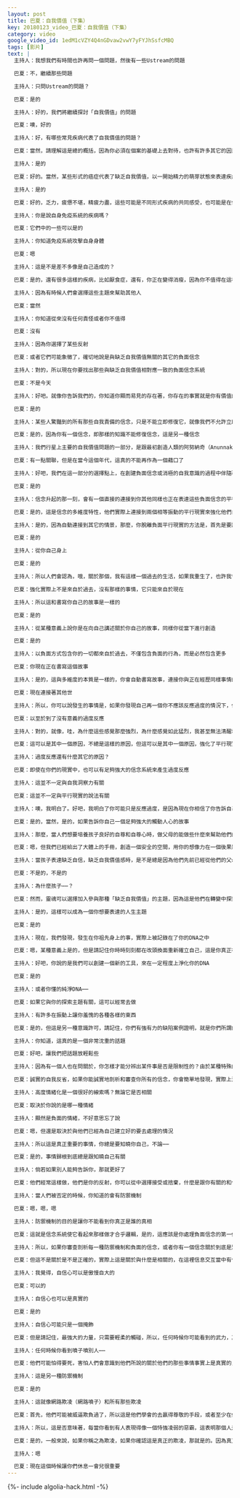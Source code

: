 ```yaml
---
layout: post
title: 巴夏：自我價值（下集）
key: 20180123_video_巴夏：自我價值（下集）
category: video
google_video_id: 1edM1cVZY4Q4nGDvaw2vwY7yFYJhSsfcMBQ
tags: [影片]
text: |
  主持人：我想我們有時間也許再問一個問題，然後有一些Ustream的問題

  巴夏：不，繼續那些問題

  主持人：只問Ustream的問題？

  巴夏：是的

  主持人：好的，我們將繼續探討「自我價值」的問題

  巴夏：噢，好的

  主持人：好，有哪些常見疾病代表了自我價值的問題？

  巴夏：當然，請理解這是總的概括，因為你必須在個案的基礎上去對待，也許有許多其它的因素牽扯進來，是不是？

  主持人：是的

  巴夏：好的。當然，某些形式的癌症代表了缺乏自我價值，以一開始精力的萌芽狀態來表達疾病，是不是？

  主持人：是的

  巴夏：好的，乏力，疲憊不堪，精疲力盡，這些可能是不同形式疾病的共同感受，也可能是在信念系統中自我缺乏或缺乏支持的表達，因為你失去了能量，你覺得你正在失去能量，我們可以說，疾病能夠表現你的最佳利益，你給了你自己生病的特許，以便你不必表現得像自我缺乏，以便讓你有藉口去沈溺在你的缺乏自我價值的痛苦之中，這就是它通常開始的方式，然後，它可以傳播到不同形式的疾病中，這取決於經過這個信念系統的過濾，以在身體內創造疾病的表達，不同的疾病，可以同樣代表了缺乏自我價值

  主持人：你是說自身免疫系統的疾病嗎？

  巴夏：它們中的一些可以是的

  主持人：你知道免疫系統攻擊自身身體

  巴夏：嗯

  主持人：這是不是差不多像是自己造成的？

  巴夏：是的，還有很多這樣的疾病，比如厭食症，還有，你正在變得消瘦，因為你不值得在這裡，這有很多不同的表現方式，這是一個總體的概括，你必須在個案的基礎上去對待

  主持人：因為有時候人們會選擇這些主題來幫助其他人

  巴夏：當然

  主持人：你知道從來沒有任何責怪或者你不值得

  巴夏：沒有

  主持人：因為你選擇了某些反射

  巴夏：或者它們可能象徵了，確切地說是與缺乏自我價值無關的其它的負面信念

  主持人：對的，所以現在你要找出那些與缺乏自我價值相對應一致的負面信念系統

  巴夏：不是今天

  主持人：好吧。就像你告訴我們的，你知道你顯而易見的存在著，你存在的事實就是你有價值的證明

  巴夏：是的

  主持人：某些人驚豔到的所有那些自我責備的信念，只是不能立即修復它，就像我們不允許立即修復它

  巴夏：是的，因為你有一個信念，即那樣的知識不能修復信念，這是另一種信念

  主持人：我們行星上主要的自我價值問題的一部分，是跟最初創造人類的阿努納奇（Anunnaki）有關嗎？

  巴夏：有一點關聯，但是在當今這個年代，這真的不能再作為一個藉口了

  主持人：好吧，我們在這一部分的選擇點上，在創建負面信念或消極的自我意識的過程中伴隨著業力，這也是正確的嗎？

  巴夏：是的

  主持人：信念升起的那一刻，會有一個直接的連接到你其他同樣也正在表達這些負面信念的平行一世，這創造了近似心靈上回響並放大與它相關的情感

  巴夏：是的，這是信念的多維度特性，他們實際上連接到兩個相等振動的平行現實來強化他們自己，引此換句話說，他們把各種各樣消極的一生堆積在你現在所經歷的這一生上面，所以如此堅定地錨定他們自己，使他們看起來幾乎不可能去改變他們，因為他們是跨維度地相互交錯於相似的也患有抑鬱和自我缺乏的平行一世當中，所以是混合了這個能量。但只要知道他們是這樣作用的，就足夠可以讓你擺脫它了。

  主持人：是的，因為自動連接到其它的情景，那麼，你脫離負面平行現實的方法是，首先是要認識到你是從當下創造連接的

  巴夏：是的

  主持人：從你自己身上

  巴夏：是的

  主持人：所以人們會認為，哦，關於那個，我有這樣一個過去的生活，如果我重生了，也許我會處理好它的，你知道有許多不同的工具

  巴夏：強化實際上不是來自於過去，沒有那樣的事情，它只能來自於現在

  主持人：所以這和書寫你自己的故事是一樣的

  巴夏：是的

  主持人：從某種意義上說你是在向自己講述關於你自己的故事，同樣你從當下進行創造

  巴夏：是的

  主持人：以負面方式包含你的一切都來自於過去，不僅包含負面的行為，而是必然包含更多

  巴夏：你現在正在書寫這個故事

  主持人：是的，這與多維度的本質是一樣的，你會自動書寫故事，連接你與正在經歷同樣事情的其他世

  巴夏：現在連接著其他世

  主持人：所以，你可以說發生的事情是，如果你發現自己再一個你不應該反應過度的情況下，但是你的反應過於強烈

  巴夏：以至於到了沒有意義的過度反應

  主持人：對的，就像，哇，為什麼這些感覺那麼強烈，為什麼感覺如此猛烈，我甚至無法清醒地思考

  巴夏：這可以是其中一個原因，不總是這樣的原因，但這可以是其中一個原因，強化了平行現實

  主持人：過度反應還有什麼其它的原因？

  巴夏：即使在你們的現實中，也可以有足夠強大的信念系統來產生過度反應

  主持人：這並不一定與自我洞察力有關

  巴夏：這並不一定與平行現實的說法有關

  主持人：噢，我明白了。好吧，我明白了你可能只是反應過度，是因為現在你相信了你告訴自己的故事

  巴夏：是的，當然，是的，如果告訴你自己一個足夠強大的觸動人心的故事

  主持人：那麼，當人們想要培養孩子良好的自尊和自尊心時，做父母的能做些什麼來幫助他們的孩子呢？與此同時，他們希望他們的孩子以某種方式融入社會並發揮作用，你知道，這就像沒有一本手冊來教你怎樣帶孩子

  巴夏：嗯，但我們已經給出了大體上的手冊，創造一個安全的空間，用你的想像力在一個後果影響不是那麼可怕的空間裡，教導他們所選擇的後果，並讓他們用同樣的想像力去認識到，他們選擇的行為路線軌跡在現實世界中意味著什麼，同樣是在一個安全的空間裡教他們，就像我們剛才說的，他們是他們所需要的那般強大，來顯化他們所需要的一切，而不必傷害他們自己或其他人，去適應任何他們也許需要學習的課程，可以說是融入大眾的共識，在某種程度上，讓課程適應他們的興奮，而不是壓抑他們的興奮來融入課程的條條框框中，這是基本的手冊。

  主持人：當孩子表達缺乏自信，缺乏自我價值感時，是不是總是因為他們先前已經從他們的父母那繼承了？

  巴夏：不是的，不是的

  主持人：為什麼孩子⋯⋯？

  巴夏：然而，靈魂可以選擇加入參與那種「缺乏自我價值」的主題，因為這是他們在轉變中探索主題的一部分，但往往它可以是孩子從父母那裡獲得的，而且經常有靈魂可能想要探索這個主題，靈魂會選擇可以把這些想法傳遞給他們的父母，因為這使他們探索的主題更容易成型，而不是僅僅憑空捏造虛構了它，可以說它創建了一個連續性的動機，這給了他們一些要去處理的東西，給了他們一些要去轉換的東西，通過如此說：「我的父母對我這樣，他們的父母對他們那樣，他們的父母對他們那樣，所以看看我承受的負擔」，但這只是他們編造人生故事的方式，以便他們有一個似乎合乎邏輯的理由去以那樣的方式行事，給了他們需要去「戰勝」的某種更強大的東西，他們打破了束縛了世世代代的枷鎖

  主持人：是的，這樣可以成為一個你想要表達的人生主題

  巴夏：是的

  主持人：現在，我們發現，發生在你祖先身上的事，實際上被記錄在了你的DNA之中

  巴夏：嗯，某種意義上是的，但是請記住你時時刻刻都在改頭換面重新確立自己，這是你真正在創造的連續性的一部分，因為DNA只是重新排列能量和意識的另一種方式。

  主持人：好吧，你說的是我們可以創建一個新的工具，來在一定程度上淨化你的DNA

  巴夏：是的

  主持人：或者你懂的純淨DNA⋯⋯

  巴夏：如果它與你的探索主題有關，這可以經常去做

  主持人：有許多在振動上讓你羞愧的各種各樣的東西

  巴夏：是的，但這是另一種意識許可，請記住，你們有強有力的缺陷案例證明，就是你們所謂的多重人格障礙，其中一個人格實際上有身體症狀上的疾病，但是另一個人格卻沒有疾病，這在你們星球上已經被測量出來了，所以很明顯，他們是在某種意義上轉換到不同的DNA的人，即使在你們時空連續性的幻覺中，你認為他們是在同一身體裡，他們證明了這只是一個幻覺

  主持人：你知道，這真的是一個非常沈重的話題

  巴夏：好吧，讓我們把話題放輕鬆些

  主持人：因為有一個人也在問關於，你怎樣才能分辨出某件事是否是限制性的？由於某種特殊的原因你導致了這件事的發生，或者是與你不相關的情境，當時你需要擺脫那個處境

  巴夏：誠實的自我反省，如果你能誠實地剖析和審查你所有的信念，你會簡單地發現，實際上沒有任何東西可以代表你去阻礙控制你自己，那麼，它也許是一個參數，參數在這裡是有一個原因，為了體驗過程或挑戰，所以它需要在那裡

  主持人：高度情緒化是一個很好的線索嗎？無論它是否相關

  巴夏：取決於你說的是哪一種情緒

  主持人：顯然是負面的情緒，不好意思忘了說

  巴夏：嗯，但還是取決於與他們已經為自己建立好的要去處理的情況

  主持人：所以這是真正重要的事情，你總是要知曉你自己，不論⋯⋯

  巴夏：是的，事情歸根到底總是跟知曉自己有關

  主持人：倘若如果別人能夠告訴你，那就更好了

  巴夏：他們經常這樣做，他們是你的反射，你可以從中選擇接受或捨棄，什麼是跟你有關的和什麼事更代表了他們的問題，但人們總是反映了你可能需要去了解的東西，你可以在你的生活中作為路線矯正和指導原則去利用他們，而不是給出你的力量

  主持人：當人們被否定的時候，你知道的會有防禦機制

  巴夏：嗯，嗯，嗯

  主持人：防禦機制的目的是讓你不能看到你真正是誰的真相

  巴夏：這就是信念系統使它看起來那樣做才合乎邏輯，是的，這應該是你處理負面信念的第一條線索

  主持人：所以，如果你審查剖析每一種防禦機制和負面的信念，或者你有一個信念關於到底是別人正確還是你正確

  巴夏：但這不是關於是不是正確的，實際上這是關於與什麼是相關的，在這裡信息交互當中有什麼是相關的，有什麼是與他們有關的或者有什麼是與你有關的，它更多的是哪些是相關的，而不是哪些是正確的，除非你的意思只是與你相關的當中哪些事正確的

  主持人：我覺得，自信心可以是傲慢自大的

  巴夏：可以的

  主持人：自信心也可以是真實的

  巴夏：是的

  主持人：自信心可能只是一個掩飾

  巴夏：但是請記住，最強大的力量，只需要輕柔的觸碰，所以，任何時候你可能看到的武力，其實你看到的是傲慢，而不是自信

  主持人：任何時候你看到噴子噴別人⋯⋯

  巴夏：他們可能怕得要死，害怕人們會意識到他們所說的關於他們的那些事情事實上是真實的，他們試圖轉移話題和注意力，這也叫「曲解」

  主持人：這是另一種防禦機制

  巴夏：是的

  主持人：這就像網路欺凌（網路噴子）和所有那些欺凌

  巴夏：首先，他們可能被威逼欺負過了，所以這是他們學會的去贏得尊敬的手段，或者至少在他們的頭腦中誤認為這是種尊重，儘管他們事實上一點也沒有在尊重人，但是他們不懂這些

  主持人：所以，這是否意味著，每當你看到有人表現得像一個恃強凌弱的惡霸，這表明那個人是負面的

  巴夏：是的，一般來說，如果你稱之為欺凌，如果你確認這是真正的欺凌，那就是的。因為真正有說服力的人，無需去威逼恐嚇，他們僅僅是有說服力的，懂嗎？因為你明白他們所說的真理，因為與它相關聯的是和你有關，因為他們不需要你去以他們的方式去做，這讓你有機會找出如何以你的方式去做，因此，他們僅僅是有說服力的，他們不需要去威逼恐嚇，現在

  主持人：嗯

  巴夏：現在這個時候讓你們休息一會兒很重要
---
```


{%- include algolia-hack.html -%}
